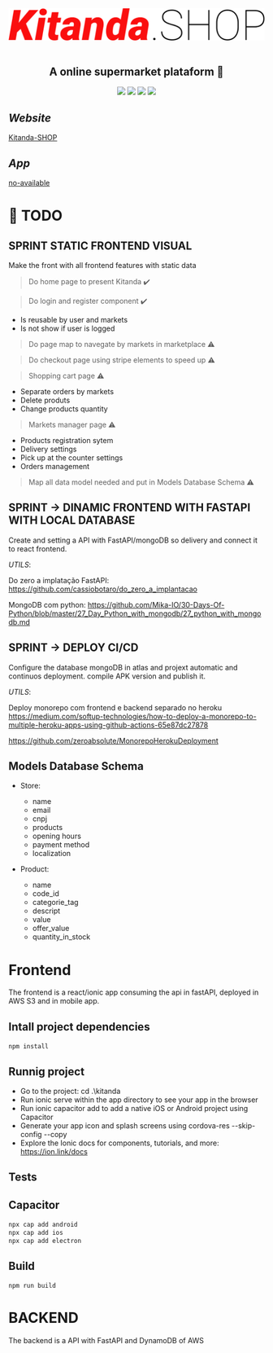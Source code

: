 <div align='center'>
    <img src='frontend/src/assets/Logo.svg'></img><br/><br/>
    <h2><b>A online supermarket plataform 💸</b></h2>
    <img src='https://img.shields.io/badge/Python-3.9.2-blue'></img>
    <img src='https://img.shields.io/badge/FastAPI-x.x.x-red'></img>
    <img src='https://img.shields.io/badge/React-16.14.3-green'></img>  
    <img src='https://img.shields.io/badge/Ionic-5.5.x-red'></img>
    
</div>

## *Website*

[Kitanda-SHOP](https://www.kitanda.shop/)

## *App*

[no-available]()
# :pushpin: **TODO** 

## SPRINT STATIC FRONTEND VISUAL

Make the front with all frontend features with static data

> Do home page to present Kitanda :heavy_check_mark:

> Do login and register component :heavy_check_mark:

   - Is reusable by user and markets
   - Is not show if user is logged 

> Do page map to navegate by markets in marketplace :warning:

> Do checkout page using stripe elements to speed up :warning:

> Shopping cart page :warning:

   - Separate orders by markets 
   - Delete produts
   - Change products quantity

> Markets manager page :warning:

   - Products registration sytem
   - Delivery settings 
   - Pick up at the counter settings
   - Orders management

> Map all data model needed and put in Models Database Schema :warning:

## SPRINT -> DINAMIC FRONTEND WITH FASTAPI WITH LOCAL DATABASE

Create and setting a API with FastAPI/mongoDB so delivery and connect it to react frontend. 

*UTILS*:
   
   Do zero a implatação FastAPI:
   https://github.com/cassiobotaro/do_zero_a_implantacao
   
   MongoDB com python:
   https://github.com/Mika-IO/30-Days-Of-Python/blob/master/27_Day_Python_with_mongodb/27_python_with_mongodb.md

## SPRINT -> DEPLOY CI/CD

Configure the database mongoDB in atlas and projext automatic and continuos deployment. compile APK version and publish it.

*UTILS*:
  
   Deploy monorepo com frontend e backend separado no heroku
   https://medium.com/softup-technologies/how-to-deploy-a-monorepo-to-multiple-heroku-apps-using-github-actions-65e87dc27878
  
   https://github.com/zeroabsolute/MonorepoHerokuDeployment

## Models Database Schema

- Store:
   
   - name 
   - email 
   - cnpj 
   - products
   - opening hours
   - payment method
   - localization

- Product:
   
   - name
   - code_id
   - categorie_tag
   - descript
   - value
   - offer_value
   - quantity_in_stock

# Frontend

The frontend is a react/ionic app consuming the api in fastAPI, deployed in AWS S3 and in mobile app.

## Intall project dependencies

    npm install

## Runnig project

- Go to the project: cd .\kitanda
- Run ionic serve within the app directory to see your app in the browser
- Run ionic capacitor add to add a native iOS or Android project using Capacitor
- Generate your app icon and splash screens using cordova-res --skip-config --copy
- Explore the Ionic docs for components, tutorials, and more: https://ion.link/docs

## Tests

## Capacitor

    npx cap add android
    npx cap add ios
    npx cap add electron
## Build

    npm run build


# BACKEND

The backend is a API with FastAPI and DynamoDB of AWS
